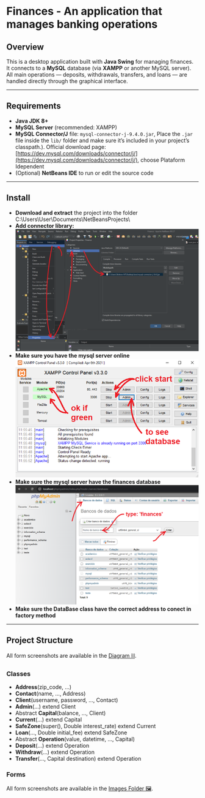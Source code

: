 # Finances - An application that manages banking operations

## Overview
This is a desktop application built with **Java Swing** for managing finances.  
It connects to a **MySQL** database (via **XAMPP** or another MySQL server).  
All main operations — deposits, withdrawals, transfers, and loans — are handled directly through the graphical interface.

---

## Requirements
- **Java JDK 8+**
- **MySQL Server** (recommended: XAMPP)
- **MySQL Connector/J** file: `mysql-connector-j-9.4.0.jar`, Place the `.jar` file inside the `lib/` folder and make sure it’s included in your project’s classpath.).
Official download page: [https://dev.mysql.com/downloads/connector/j/](https://dev.mysql.com/downloads/connector/j/), choose Plataform Idependent
- (Optional) **NetBeans IDE** to run or edit the source code
---

## Install
- **Download and extract** the project into the folder C:\Users\User\Documents\NetBeansProjects\
- **Add connector library:**
![Connector](images/0_connector.png)
- **Make sure you have the mysql server online**
![Xampp](images/1_xampp.png)
- **Make sure the mysql server have the finances database**
![Database](images/2_database.png)
- **Make sure the DataBase class have the correct address to conect in factory method**
---

## Project Structure
All form screenshots are available in the [Diagram ⛓](https://lucid.app/lucidchart/d719d178-a64a-4bc4-8f8f-a31e21a69fe4/edit?invitationId=inv_9bad4673-da67-4556-bb84-ad3c5793fb6b&page=0_0#).
### Classes
- **Address**(zip_code, ...)
- **Contact**(name, ..., Address)
- **Client**(username, password, ..., Contact)
- **Admin**(...) extend Client
- Abstract **Capital**(balance, ..., Client)
- **Current**(...) extend Capital
- **SafeZone**(super(), Double interest_rate) extend Current
- **Loan**(..., Double initial_fee) extend SafeZone
- Abstract **Operation**(value, datetime, ..., Capital)
- **Deposit**(...) extend Operation
- **Withdraw**(...) extend Operation
- **Transfer**(..., Capital destination) extend Operation
### Forms
All form screenshots are available in the [Images Folder 🖼️](images/).
